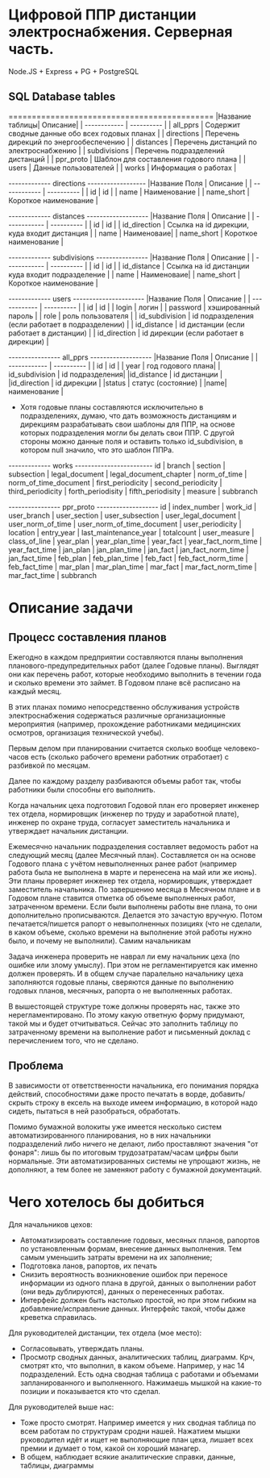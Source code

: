 # Цифровой ППР дистанции электроснабжения. Серверная часть.
Node.JS + Express + PG + PostgreSQL

## SQL Database tables
============================================
|Название таблицы| Описание|
| ------------ | ---------- |
| all_pprs     | Содержит сводные данные обо всех годовых планах |
| directions   | Перечень дирекций по энергообеспечению |
| distances    | Перечень дистанций по электроснабжению |
| subdivisions | Перечень подразделений дистанций |
| ppr_proto    | Шаблон для составления годового плана |
| users        | Данные пользователей |
| works        | Информация о работах |

------------- directions ------------------
|Название Поля | Описание   |
| ------------ | ---------- |
| id           | id         |
| name         | Наименование |
| name_short   | Короткое наименование |

------------- distances -------------------
|Название Поля | Описание   |
| ------------ | ---------- |
| id           | id         |
| id_direction | Ссылка на id дирекции, куда входит дистанция |
| name         | Наименоваие|
| name_short   | Короткое наименование |

------------- subdivisions ----------------
|Название Поля | Описание   |
| ------------ | ---------- |
| id           | id         |
| id_distance  | Ссылка на id дистанции куда входит подразделение |
| name         | Наименоваие|
| name_short   | Короткое наименование |

-------------  users ----------------------
|Название Поля | Описание   |
| ------------ | ---------- |
| id           | id         |
| login        | логин      |
| password     | хэшированный пароль |
| role         | роль пользователя   |
| id_subdivision | id подразделения (если работает в подразделении) |
| id_distance  | id дистанции (если работает в дистанции) |
| id_direction | id дирекции (если работает в дирекции) |

---------------- all_pprs -------------------
|Название Поля | Описание   |
| ------------ | ---------- |
| id | id |
| year | год годового плана|
| id_subdivision | id подразделения|
|id_distance | id дистанции |
|id_direction | id дирекции |
|status | статус (состояние) |
|name| наименование |
* Хотя годовые планы составляются исключительно в подразделениях, думаю, что дать возможность дистанциям и дирекциям разрабатывать свои шаблоны для ППР, на основе которых подразделения могли бы делать свои ППР. С другой стороны можно данные поля и оставить только id_subdivision, в котором null значило, что это шаблон ППРа.

------------- works ------------------------
id | branch | section | subsection | legal_document | legal_document_chapter | norm_of_time | norm_of_time_document | first_periodicity | second_periodicity | third_periodicity | forth_periodisity | fifth_periodisity | measure | subbranch

---------------- ppr_proto -------------------
id | index_number | work_id | user_branch | user_section | user_subsection | user_legal_document | user_norm_of_time | user_norm_of_time_document | user_periodicity | location | entry_year | last_maintenance_year | totalcount | user_measure | class_of_line | year_plan | year_plan_time | year_fact | year_fact_norm_time | year_fact_time | jan_plan | jan_plan_time | jan_fact | jan_fact_norm_time | jan_fact_time | feb_plan | feb_plan_time | feb_fact | feb_fact_norm_time | feb_fact_time | mar_plan | mar_plan_time | mar_fact | mar_fact_norm_time | mar_fact_time | subbranch

# Описание задачи 
## Процесс составления планов 
 
Ежегодно в каждом предприятии составляются планы выполнения планового-предупредительных работ (далее Годовые планы). 
Выглядят они как перечень работ, которые необходимо выполнить в течении года и сколько времени это займет. В Годовом плане всё расписано на каждый месяц. 
 
В этих планах помимо непосредственно обслуживания устройств электроснабжения содержаться различные организационные мероприятия (например, прохождение работниками медицинских осмотров, организация технической учебы). 
 
Первым делом при планировании считается сколько вообще человеко-часов есть (сколько рабочего времени работник отработает) с разбивкой по месяцам. 
 
Далее по каждому разделу разбиваются объемы работ так, чтобы работники были способны его выполнить. 
 
Когда начальник цеха подготовил Годовой план его проверяет инженер тех отдела, нормировщик (инженер по труду и заработной плате), инженер по охране труда, согласует заместитель начальника и утверждает начальник дистанции. 
 
Ежемесячно начальник подразделения составляет ведомость работ на следующий месяц (далее Месячный план). Составляется он на основе Годового плана с учётом невыполненных ранее работ (например работа была не выполнена в марте и перенесена на май или же июнь). 
Эти планы проверяет инженер тех отдела, нормировщик, утверждает заместитель начальника. 
По завершению месяца в Месячном плане и в Годовом плане ставится отметка об объеме выполненных работ, затраченном времени. Если были выполнены работы вне плана, то они дополнительно прописываются. Делается это зачастую вручную. 
Потом печатается/пишется рапорт о невыполненных позициях (что не сделали, в каком объеме, сколько времени на выполнение этой работы нужно было, и почему не выполнили). 
Самим начальникам 
 
Задача инженера проверить не наврал ли ему начальник цеха (по ошибке или злому умыслу). При этом не регламентируется как именно должен проверять. И в общем случае паралельно начальнику цеха заполняются годовые планы, сверяются данные по выполнению годовых планов, месячных, рапорта о не выполненных работах. 
 
В вышестоящей структуре тоже должны проверять нас, также это нерегламентировано. По этому какую ответную форму придумают, такой мы и будет отчитываться. Сейчас это заполнить таблицу по затраченному времени на выполнение работ и письменный доклад с перечислением того, что не сделано. 
 
## Проблема 
 
В зависимости от ответственности начальника, его понимания порядка действий, способностями даже просто печатать в ворде, добавить/скрыть строку в ексель на выходе имеем информацию, в которой надо сидеть, пытаться в ней разобраться, обработать. 
 
Помимо бумажной волокиты уже имеется несколько систем автоматизированного планирования, но в них начальники подразделений либо ничего не делают, либо проставляют значения "от фонаря": лишь бы по итоговым трудозатратам/часам цифры были нормальные. Эти автоматизированных системы не упрощают жизнь, не дополняют, а тем более не заменяют работу с бумажной документаций. 
 
# Чего хотелось бы добиться 
Для начальников цехов: 
 * Автоматизировать составление годовых, месяных планов, рапортов по установленным формам, внесение данных выполнения. Тем самым уменьшить затраты времени на их заполнение; 
 * Подготовка ланов, рапортов, их печать 
 * Снизить вероятность возникновение ошибок при переносе информации из одного плана в другой, данных о выполнении работ (они ведь дублируются), данных о перенесенных работах. 
 * Интерфейс должен быть настолько простой, но при этом гибким на добавление/исправление данных. Интерфейс такой, чтобы даже креветка справилась. 
 
Для руководителей дистанции, тех отдела (мое место): 
 * Согласовывать, утверждать планы.
 * Просмотр сводных данных, аналитических таблиц, диаграмм. Крч, смотрят кто, что выполнил, в каком объеме. Например, у нас 14 подразделений. Есть одна сводная таблица с работами и объемами запланированного и выполненного. Нажимаешь мышкой на какие-то позиции и показывается кто что сделал. 
 
Для руководителей выше нас: 
 * Тоже просто смотрят. Например имеется у них сводная таблица по всем работам по структурам сродни нашей. Нажатием мышки руководител идёт и ищет не выполняющие план цеха, лишает всех премии и думает о том, какой он хороший манагер. 
 * В общем, наблюдает всякие аналитические справки, данные, таблицы, диаграммы
